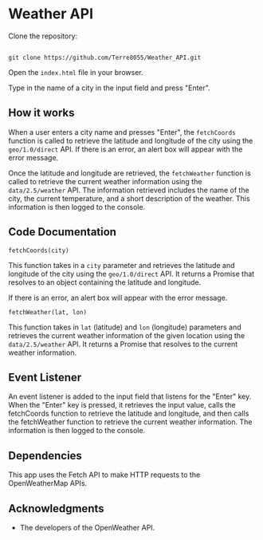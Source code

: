 # Weather API

Clone the repository:
```

git clone https://github.com/Terre8055/Weather_API.git
```

Open the `index.html` file in your browser.

Type in the name of a city in the input field and press "Enter".

## How it works

When a user enters a city name and presses "Enter", the `fetchCoords` function is called to retrieve the latitude and longitude of the city using the `geo/1.0/direct` API. If there is an error, an alert box will appear with the error message.

Once the latitude and longitude are retrieved, the `fetchWeather` function is called to retrieve the current weather information using the `data/2.5/weather` API. The information retrieved includes the name of the city, the current temperature, and a short description of the weather. This information is then logged to the console.

## Code Documentation

`fetchCoords(city)`

This function takes in a `city` parameter and retrieves the latitude and longitude of the city using the `geo/1.0/direct` API. It returns a Promise that resolves to an object containing the latitude and longitude.

If there is an error, an alert box will appear with the error message.

`fetchWeather(lat, lon)`

This function takes in `lat` (latitude) and `lon` (longitude) parameters and retrieves the current weather information of the given location using the `data/2.5/weather` API. It returns a Promise that resolves to the current weather information.

## Event Listener
An event listener is added to the input field that listens for the "Enter" key. When the "Enter" key is pressed, it retrieves the input value, calls the fetchCoords function to retrieve the latitude and longitude, and then calls the fetchWeather function to retrieve the current weather information. The information is then logged to the console.

## Dependencies
This app uses the Fetch API to make HTTP requests to the OpenWeatherMap APIs.

## Acknowledgments

- The developers of the OpenWeather API.
